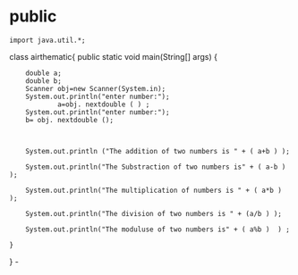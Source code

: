 # public
	import java.util.*;
class airthematic{
	public static void main(String[] args) {
  
  		double a;
  		double b;
  		Scanner obj=new Scanner(System.in);
  		System.out.println("enter number:");
 				a=obj. nextdouble ( ) ;
  		System.out.println("enter number:");
  		b= obj. nextdouble ();
  		
  		
  		
  		System.out.println ("The addition of two numbers is " + ( a+b ) );
  		
  		System.out.println("The Substraction of two numbers is" + ( a-b ) );
  		
  		System.out.println("The multiplication of numbers is " + ( a*b ) );
  		
  		System.out.println("The division of two numbers is " + (a/b ) );
  		
  		System.out.println("The moduluse of two numbers is" + ( a%b )  ) ;
  		
	}
	
}
	-

